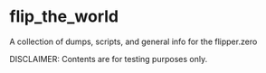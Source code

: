 # flip_the_world
A collection of dumps, scripts, and general info for the flipper.zero

DISCLAIMER: Contents are for testing purposes only.  
